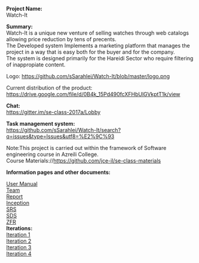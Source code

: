 **Project Name:**  
Watch-It  

**Summary:**  
Watch-It is a unique new venture of selling watches through web catalogs allowing price reduction by tens of precents.  
The Developed system Implements a marketing platform that manages the project in a way that is easy both for the buyer and for the company.  
The system is designed primarily for the Hareidi Sector who require filtering of inappropiate content.  

Logo:  https://github.com/sSarahlei/Watch-It/blob/master/logo.png  

Current distribution of the product:  
https://drive.google.com/file/d/0B4k_15Pd490fcXFHbUlGVkptT1k/view
  
**Chat:**  
https://gitter.im/se-class-2017a/Lobby

**Task management system:**  
https://github.com/sSarahlei/Watch-It/search?q=issues&type=Issues&utf8=%E2%9C%93  

Note:This project is carried out within the framework of Software engineering course in Azreili College.  
      Course Materials://https://github.com/jce-il/se-class-materials   

**Information pages and other documents:**  

[User Manual]( https://github.com/sSarahlei/Watch-It/wiki/User-Manual)    
[Team](https://github.com/sSarahlei/Watch-It/wiki/Team)    
[Report](https://drive.google.com/file/d/0B4k_15Pd490fVHZJVzNmTmZINzg/view)      
[Inception](https://github.com/sSarahlei/Watch-It/wiki/Inception%5C-planning)   
[SRS](https://github.com/sSarahlei/Watch-It/wiki/SRS)  
[SDS](https://github.com/sSarahlei/Watch-It/wiki/sds)  
[ZFR](https://github.com/sSarahlei/Watch-It/wiki/ZFR)  
**Iterations:**  
[Iteration 1](https://github.com/sSarahlei/Watch-It/wiki/iteration-1)  
[Iteration 2](https://github.com/sSarahlei/Watch-It/wiki/iteration-2)  
[Iteration 3](https://github.com/sSarahlei/Watch-It/wiki/iteration-3)  
[Iteration 4](https://github.com/sSarahlei/Watch-It/wiki/iteration-4)









